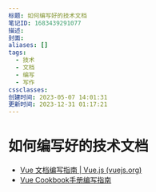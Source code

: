 ```yaml
---
标题: 如何编写好的技术文档
笔记ID: 1683439291077
描述: 
封面: 
aliases: []
tags:
  - 技术
  - 文档
  - 编写
  - 写作
cssclasses: 
创建时间: 2023-05-07 14:01:31
更新时间: 2023-12-31 01:17:21
---
```


# 如何编写好的技术文档

- [Vue 文档编写指南 | Vue.js (vuejs.org)](https://v3.cn.vuejs.org/guide/contributing/writing-guide.html#%E5%8E%9F%E5%88%99)
- [Vue Cookbook手册编写指南](https://v3.cn.vuejs.org/cookbook/)
